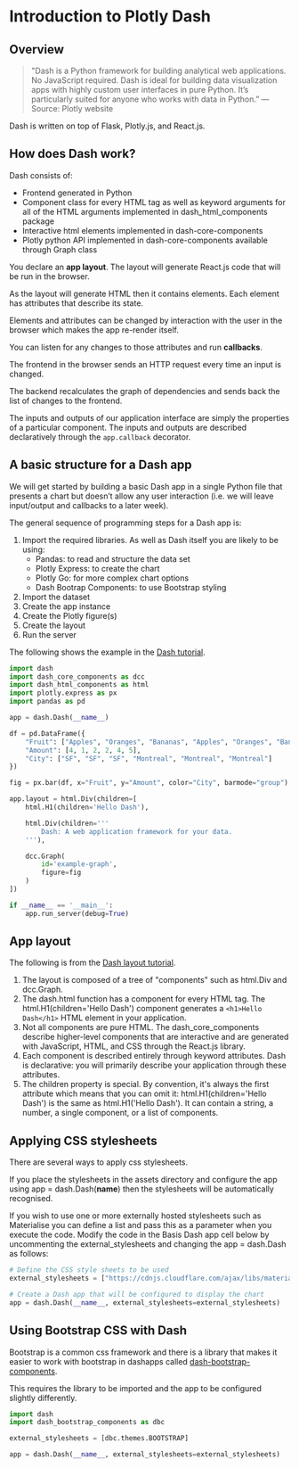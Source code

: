 # Introduction to Plotly Dash

## Overview

> "Dash is a Python framework for building analytical web applications. No JavaScript required. Dash is ideal for building data visualization apps with highly custom user interfaces in pure Python. It’s particularly suited for anyone who works with data in Python.” — Source: Plotly website

Dash is written on top of Flask, Plotly.js, and React.js.

## How does Dash work?

Dash consists of:

- Frontend generated in Python
- Component class for every HTML tag as well as keyword arguments for all of the HTML arguments implemented in
  dash_html_components package
- Interactive html elements implemented in dash-core-components
- Plotly python API implemented in dash-core-components available through Graph class

You declare an **app layout**. The layout will generate React.js code that will be run in the browser.

As the layout will generate HTML then it contains elements. Each element has attributes that describe its state.

Elements and attributes can be changed by interaction with the user in the browser which makes the app re-render itself.

You can listen for any changes to those attributes and run **callbacks**.

The frontend in the browser sends an HTTP request every time an input is changed.

The backend recalculates the graph of dependencies and sends back the list of changes to the frontend.

The inputs and outputs of our application interface are simply the properties of a particular component. The inputs and
outputs are described declaratively through the `app.callback` decorator.

## A basic structure for a Dash app

We will get started by building a basic Dash app in a single Python file that presents a chart but doesn’t allow any
user interaction (i.e. we will leave input/output and callbacks to a later week).

The general sequence of programming steps for a Dash app is:

1. Import the required libraries. As well as Dash itself you are likely to be using:
    - Pandas: to read and structure the data set
    - Plotly Express: to create the chart
    - Plotly Go: for more complex chart options
    - Dash Bootrap Components: to use Bootstrap styling
2. Import the dataset
3. Create the app instance
4. Create the Plotly figure(s)
5. Create the layout
6. Run the server

The following shows the example in the [Dash tutorial](https://dash.plotly.com/layout).
```python
import dash
import dash_core_components as dcc
import dash_html_components as html
import plotly.express as px
import pandas as pd

app = dash.Dash(__name__)

df = pd.DataFrame({
    "Fruit": ["Apples", "Oranges", "Bananas", "Apples", "Oranges", "Bananas"],
    "Amount": [4, 1, 2, 2, 4, 5],
    "City": ["SF", "SF", "SF", "Montreal", "Montreal", "Montreal"]
})

fig = px.bar(df, x="Fruit", y="Amount", color="City", barmode="group")

app.layout = html.Div(children=[
    html.H1(children='Hello Dash'),

    html.Div(children='''
        Dash: A web application framework for your data.
    '''),

    dcc.Graph(
        id='example-graph',
        figure=fig
    )
])

if __name__ == '__main__':
    app.run_server(debug=True)
```

## App layout

The following is from the [Dash layout tutorial](https://dash.plotly.com/layout).

1. The layout is composed of a tree of "components" such as html.Div and dcc.Graph.
2. The dash.html function has a component for every HTML tag. The html.H1(children='Hello Dash') component generates
   a `<h1>Hello Dash</h1>` HTML element in your application.
3. Not all components are pure HTML. The dash_core_components describe higher-level components that are interactive and
   are generated with JavaScript, HTML, and CSS through the React.js library.
4. Each component is described entirely through keyword attributes. Dash is declarative: you will primarily describe
   your application through these attributes.
5. The children property is special. By convention, it's always the first attribute which means that you can omit it:
   html.H1(children='Hello Dash') is the same as html.H1('Hello Dash'). It can contain a string, a number, a single
   component, or a list of components.

## Applying CSS stylesheets

There are several ways to apply css stylesheets.

If you place the stylesheets in the assets directory and configure the app using app = dash.Dash(__name__) then the
stylesheets will be automatically recognised.

If you wish to use one or more externally hosted stylesheets such as Materialise you can define a list and pass this as
a parameter when you execute the code. Modify the code in the Basis Dash app cell below by uncommenting the
external_stylesheets and changing the app = dash.Dash as follows:

```python
# Define the CSS style sheets to be used
external_stylesheets = ["https://cdnjs.cloudflare.com/ajax/libs/materialize/1.0.0/css/materialize.min.css"]

# Create a Dash app that will be configured to display the chart
app = dash.Dash(__name__, external_stylesheets=external_stylesheets)
```

## Using Bootstrap CSS with Dash

Bootstrap is a common css framework and there is a library that makes it easier to work with bootstrap in dashapps
called [dash-bootstrap-components](https://dash-bootstrap-components.opensource.faculty.ai/docs/quickstart/).

This requires the library to be imported and the app to be configured slightly differently.

```python
import dash
import dash_bootstrap_components as dbc

external_stylesheets = [dbc.themes.BOOTSTRAP]

app = dash.Dash(__name__, external_stylesheets=external_stylesheets)
```

